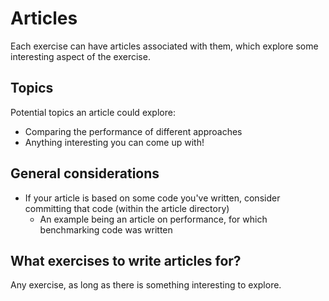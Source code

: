 # Articles

Each exercise can have articles associated with them, which explore some interesting aspect of the exercise.

## Topics

Potential topics an article could explore:

- Comparing the performance of different approaches
- Anything interesting you can come up with!

## General considerations

- If your article is based on some code you've written, consider committing that code (within the article directory)
  - An example being an article on performance, for which benchmarking code was written

## What exercises to write articles for?

Any exercise, as long as there is something interesting to explore.
